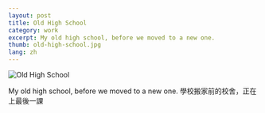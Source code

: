 ```yaml
---
layout: post
title: Old High School
category: work
excerpt: My old high school, before we moved to a new one.
thumb: old-high-school.jpg
lang: zh
---
```


<p><img src="{{ site.file }}/work/old_high_school.jpg" alt="Old High School" class="center"></p>

<div class=txt>
<p>My old high school, before we moved to a new one. 學校搬家前的校舍，正在上最後一課</p>
</div>
